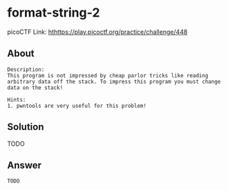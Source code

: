 # format-string-2
picoCTF Link: [hthttps://play.picoctf.org/practice/challenge/448](hthttps://play.picoctf.org/practice/challenge/448)

## About

```
Description:
This program is not impressed by cheap parlor tricks like reading arbitrary data off the stack. To impress this program you must change data on the stack!

Hints:
1. pwntools are very useful for this problem!
```

## Solution

TODO

## Answer

```
TODO